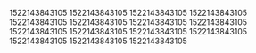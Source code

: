 1522143843105
1522143843105
1522143843105
1522143843105
1522143843105
1522143843105
1522143843105
1522143843105
1522143843105
1522143843105
1522143843105
1522143843105
1522143843105
1522143843105
1522143843105